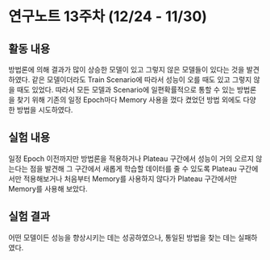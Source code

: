 # 연구노트 13주차 (12/24 - 11/30)
## 활동 내용
방법론에 의해 결과가 많이 상승한 모델이 있고 그렇지 않은 모델들이 있다는 것을 발견하였다. 같은 모델이더라도 Train Scenario에 따라서 성능이 오를 때도 있고 그렇지 않을 때도 있었다. 따라서 모든 모델과 Scenario에 일편확률적으로 통할 수 있는 방법론을 찾기 위해 기존의 일정 Epoch마다 Memory 사용을 껐다 켰었던 방법 외에도 다양한 방법을 시도하였다.

## 실험 내용
일정 Epoch 이전까지만 방법론을 적용하거나 Plateau 구간에서 성능이 거의 오르지 않는다는 점을 발견해 그 구간에서 새롭게 학습할 데이터를 줄 수 있도록 Plateau 구간에서만 적용해보거나 처음부터 Memory를 사용하지 않다가 Plateau 구간에서만 Memory를 사용해 보았다.

## 실험 결과
어떤 모델이든 성능을 향상시키는 데는 성공하였으나, 통일된 방법을 찾는 데는 실패하였다.